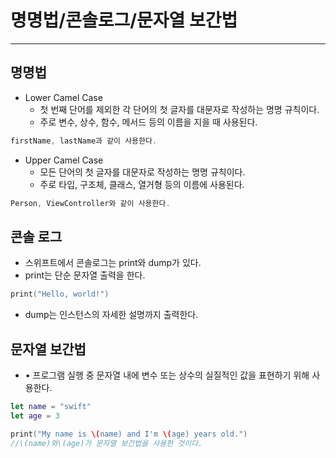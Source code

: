 # 명명법/콘솔로그/문자열 보간법

---

## 명명법

- Lower Camel Case
    - 첫 번째 단어를 제외한 각 단어의 첫 글자를 대문자로 작성하는 명명 규칙이다.
    - 주로 변수, 상수, 함수, 메서드 등의 이름을 지을 때 사용된다.

```swift
firstName, lastName과 같이 사용한다.
```

- Upper Camel Case
    - 모든 단어의 첫 글자를 대문자로 작성하는 명명 규칙이다.
    - 주로 타입, 구조체, 클래스, 열거형 등의 이름에 사용된다.

```swift
Person, ViewController와 같이 사용한다.
```

## 콘솔 로그

- 스위프트에서 콘솔로그는 print와 dump가 있다.
- print는 단순 문자열 출력을 한다.

```swift
print("Hello, world!")
```

- dump는 인스턴스의 자세한 설명까지 출력한다.

## 문자열 보간법

- • 프로그램 실행 중 문자열 내에 변수 또는 상수의 실질적인 값을 표현하기 위해 사용한다.

```swift
let name = "swift"
let age = 3

print("My name is \(name) and I'm \(age) years old.")
//\(name)와\(age)가 문자열 보간법을 사용한 것이다.
```